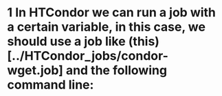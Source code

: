 # 1 In HTCondor we can run a job with a certain variable, in this case, we should use a job like (this)[../HTCondor_jobs/condor-wget.job] and the following command line: 
